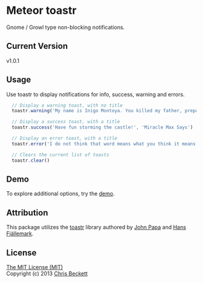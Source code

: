 # Meteor toastr

Gnome / Growl type non-blocking notifications.

## Current Version

v1.0.1

## Usage

Use toastr to display notifications for info, success, warning and errors.

```js
  // Display a warning toast, with no title
  toastr.warning('My name is Inigo Montoya. You killed my father, prepare to die!')

  // Display a success toast, with a title
  toastr.success('Have fun storming the castle!', 'Miracle Max Says')

  // Display an error toast, with a title
  toastr.error('I do not think that word means what you think it means.', 'Inconceivable!')

  // Clears the current list of toasts
  toastr.clear()
```

## Demo

To explore additional options, try the [demo](http://codeseven.github.io/toastr/demo.html).

## Attribution

This package utilizes the [toastr](http://www.toastrjs.com/) library
authored by [John Papa](http://twitter.com/John_Papa) and
[Hans Fjällemark](http://twitter.com/hfjallemark).

## License

[The MIT License (MIT)](http://www.opensource.org/licenses/mit-license.php)
<br>
Copyright (c) 2013 [Chris Beckett](https://github.com/chrismbeckett)